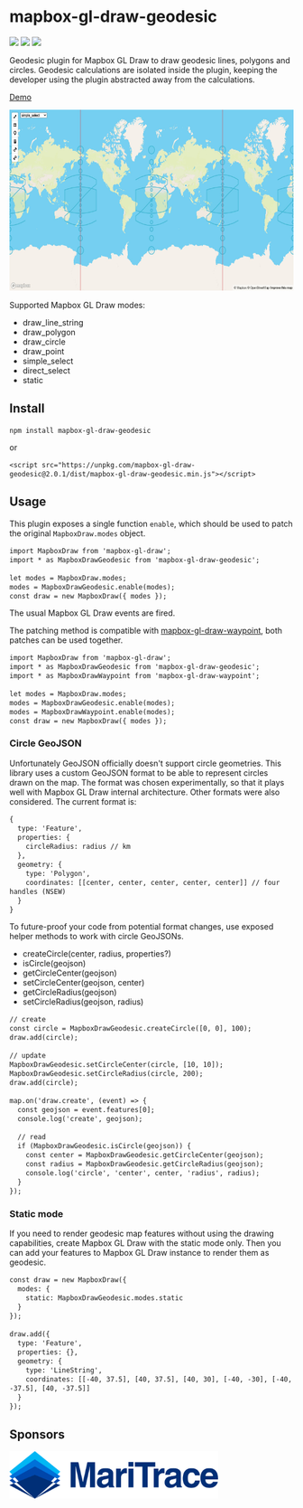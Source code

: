 # mapbox-gl-draw-geodesic

[![](https://img.shields.io/npm/dm/mapbox-gl-draw-geodesic)](https://www.npmjs.com/package/mapbox-gl-draw-geodesic)
[![](https://img.shields.io/david/zakjan/mapbox-gl-draw-geodesic)](https://www.npmjs.com/package/mapbox-gl-draw-geodesic)
[![](https://img.shields.io/bundlephobia/min/mapbox-gl-draw-geodesic)](https://www.npmjs.com/package/mapbox-gl-draw-geodesic)

Geodesic plugin for Mapbox GL Draw to draw geodesic lines, polygons and circles. Geodesic calculations are isolated inside the plugin, keeping the developer using the plugin abstracted away from the calculations.

[Demo](https://zakjan.github.io/mapbox-gl-draw-geodesic/)

<img src="docs/screenshot@2x.jpg" alt="Screenshot" width="640" height="320">

Supported Mapbox GL Draw modes:

- draw_line_string
- draw_polygon
- draw_circle
- draw_point
- simple_select
- direct_select
- static

## Install

```
npm install mapbox-gl-draw-geodesic
```

or

```
<script src="https://unpkg.com/mapbox-gl-draw-geodesic@2.0.1/dist/mapbox-gl-draw-geodesic.min.js"></script>
```

## Usage

This plugin exposes a single function `enable`, which should be used to patch the original `MapboxDraw.modes` object.

```
import MapboxDraw from 'mapbox-gl-draw';
import * as MapboxDrawGeodesic from 'mapbox-gl-draw-geodesic';

let modes = MapboxDraw.modes;
modes = MapboxDrawGeodesic.enable(modes);
const draw = new MapboxDraw({ modes });
```

The usual Mapbox GL Draw events are fired.

The patching method is compatible with [mapbox-gl-draw-waypoint](https://github.com/zakjan/mapbox-gl-draw-waypoint), both patches can be used together.

```
import MapboxDraw from 'mapbox-gl-draw';
import * as MapboxDrawGeodesic from 'mapbox-gl-draw-geodesic';
import * as MapboxDrawWaypoint from 'mapbox-gl-draw-waypoint';

let modes = MapboxDraw.modes;
modes = MapboxDrawGeodesic.enable(modes);
modes = MapboxDrawWaypoint.enable(modes);
const draw = new MapboxDraw({ modes });
```

### Circle GeoJSON

Unfortunately GeoJSON officially doesn't support circle geometries. This library uses a custom GeoJSON format to be able to represent circles drawn on the map. The format was chosen experimentally, so that it plays well with Mapbox GL Draw internal architecture. Other formats were also considered. The current format is:

```
{
  type: 'Feature',
  properties: {
    circleRadius: radius // km
  },
  geometry: {
    type: 'Polygon',
    coordinates: [[center, center, center, center, center]] // four handles (NSEW)
  }
}
```

To future-proof your code from potential format changes, use exposed helper methods to work with circle GeoJSONs.

- createCircle(center, radius, properties?)
- isCircle(geojson)
- getCircleCenter(geojson)
- setCircleCenter(geojson, center)
- getCircleRadius(geojson)
- setCircleRadius(geojson, radius)

```
// create
const circle = MapboxDrawGeodesic.createCircle([0, 0], 100);
draw.add(circle);

// update
MapboxDrawGeodesic.setCircleCenter(circle, [10, 10]);
MapboxDrawGeodesic.setCircleRadius(circle, 200);
draw.add(circle);

map.on('draw.create', (event) => {
  const geojson = event.features[0];
  console.log('create', geojson);

  // read
  if (MapboxDrawGeodesic.isCircle(geojson)) {
    const center = MapboxDrawGeodesic.getCircleCenter(geojson);
    const radius = MapboxDrawGeodesic.getCircleRadius(geojson);
    console.log('circle', 'center', center, 'radius', radius);
  }
});
```

### Static mode

If you need to render geodesic map features without using the drawing capabilities, create Mapbox GL Draw with the static mode only. Then you can add your features to Mapbox GL Draw instance to render them as geodesic.

```
const draw = new MapboxDraw({
  modes: {
    static: MapboxDrawGeodesic.modes.static
  }
});

draw.add({
  type: 'Feature',
  properties: {},
  geometry: {
    type: 'LineString',
    coordinates: [[-40, 37.5], [40, 37.5], [40, 30], [-40, -30], [-40, -37.5], [40, -37.5]]
  }
});
```

## Sponsors

<a href="https://maritrace.com/"><img src="docs/maritrace.png" alt="MariTrace" width="370" height="84"></a>
